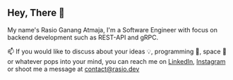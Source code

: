 ## Hey, There 👋

My name's Rasio Ganang Atmaja, I'm a Software Engineer with focus on backend development such as REST-API and gRPC.

📫 If you would like to discuss about your ideas 💡, programming 🤖, space 🚀 or whatever pops into your mind, you can reach me on [LinkedIn](https://www.linkedin.com/in/rasatmaja/), [Instagram](https://instagram.com/rasatmaja/) or shoot me a message at [contact@rasio.dev](mailto:contact@rasio.dev)
